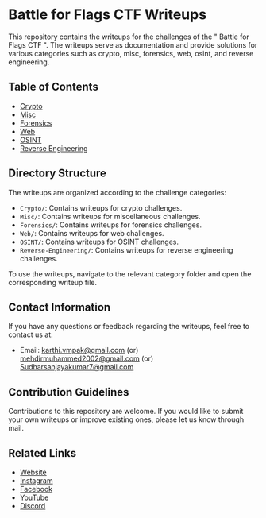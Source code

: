 # Battle for Flags CTF Writeups

This repository contains the writeups for the challenges of the " Battle for Flags CTF ". The writeups serve as documentation and provide solutions for various categories such as crypto, misc, forensics, web, osint, and reverse engineering.

## Table of Contents

- [Crypto](https://github.com/its-error404/Battle-For-Flags/tree/main/Crypto)
- [Misc](#Misc)
- [Forensics](#Forensics)
- [Web](#Web)
- [OSINT](#OSINT)
- [Reverse Engineering](#Reverse-Engineering)

## Directory Structure

The writeups are organized according to the challenge categories:

- `Crypto/`: Contains writeups for crypto challenges.
- `Misc/`: Contains writeups for miscellaneous challenges.
- `Forensics/`: Contains writeups for forensics challenges.
- `Web/`: Contains writeups for web challenges.
- `OSINT/`: Contains writeups for OSINT challenges.
- `Reverse-Engineering/`: Contains writeups for reverse engineering challenges.

To use the writeups, navigate to the relevant category folder and open the corresponding writeup file.

## Contact Information

If you have any questions or feedback regarding the writeups, feel free to contact us at:

- Email: karthi.vmpak@gmail.com   (or)  mehdirmuhammed2002@gmail.com   (or)   Sudharsanjayakumar7@gmail.com           
                 
## Contribution Guidelines

Contributions to this repository are welcome. If you would like to submit your own writeups or improve existing ones, please let us know through mail.

## Related Links

- [Website](https://srmveccys.blogspot.com/)
- [Instagram](https://instagram.com/whitehatians)
- [Facebook](https://facebook.com/srmveccyswhitehatians)
- [YouTube](https://youtube.com/@srmvec_cys_whitehatians)
- [Discord](https://discord.gg/w77zzjVkEB)
